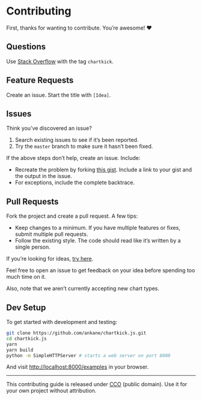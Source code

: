 # Contributing

First, thanks for wanting to contribute. You’re awesome! :heart:

## Questions

Use [Stack Overflow](https://stackoverflow.com/) with the tag `chartkick`.

## Feature Requests

Create an issue. Start the title with `[Idea]`.

## Issues

Think you’ve discovered an issue?

1. Search existing issues to see if it’s been reported.
2. Try the `master` branch to make sure it hasn’t been fixed.

If the above steps don’t help, create an issue. Include:

- Recreate the problem by forking [this gist](https://gist.github.com/ankane/2e92c0ff9c138db7bf482209920466bf). Include a link to your gist and the output in the issue.
- For exceptions, include the complete backtrace.

## Pull Requests

Fork the project and create a pull request. A few tips:

- Keep changes to a minimum. If you have multiple features or fixes, submit multiple pull requests.
- Follow the existing style. The code should read like it’s written by a single person.

If you’re looking for ideas, [try here](https://github.com/ankane/chartkick.js/issues?q=is%3Aissue+is%3Aopen+label%3A%22enhancement%22).

Feel free to open an issue to get feedback on your idea before spending too much time on it.

Also, note that we aren’t currently accepting new chart types.

## Dev Setup

To get started with development and testing:

```sh
git clone https://github.com/ankane/chartkick.js.git
cd chartkick.js
yarn
yarn build
python -m SimpleHTTPServer # starts a web server on port 8000
```

And visit [http://localhost:8000/examples](http://localhost:8000/examples) in your browser.

---

This contributing guide is released under [CCO](https://creativecommons.org/publicdomain/zero/1.0/) (public domain). Use it for your own project without attribution.
